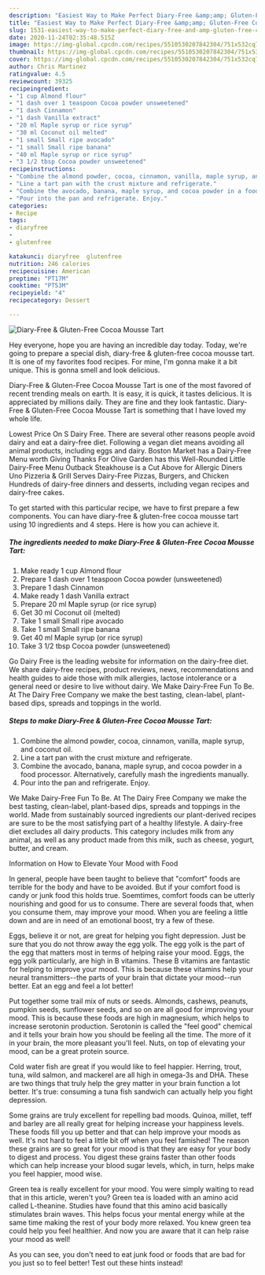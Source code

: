 ```yaml
---
description: "Easiest Way to Make Perfect Diary-Free &amp;amp; Gluten-Free Cocoa Mousse Tart"
title: "Easiest Way to Make Perfect Diary-Free &amp;amp; Gluten-Free Cocoa Mousse Tart"
slug: 1531-easiest-way-to-make-perfect-diary-free-and-amp-gluten-free-cocoa-mousse-tart
date: 2020-11-24T02:35:48.515Z
image: https://img-global.cpcdn.com/recipes/5510530207842304/751x532cq70/diary-free-gluten-free-cocoa-mousse-tart-recipe-main-photo.jpg
thumbnail: https://img-global.cpcdn.com/recipes/5510530207842304/751x532cq70/diary-free-gluten-free-cocoa-mousse-tart-recipe-main-photo.jpg
cover: https://img-global.cpcdn.com/recipes/5510530207842304/751x532cq70/diary-free-gluten-free-cocoa-mousse-tart-recipe-main-photo.jpg
author: Chris Martinez
ratingvalue: 4.5
reviewcount: 39325
recipeingredient:
- "1 cup Almond flour"
- "1 dash over 1 teaspoon Cocoa powder unsweetened"
- "1 dash Cinnamon"
- "1 dash Vanilla extract"
- "20 ml Maple syrup or rice syrup"
- "30 ml Coconut oil melted"
- "1 small Small ripe avocado"
- "1 small Small ripe banana"
- "40 ml Maple syrup or rice syrup"
- "3 1/2 tbsp Cocoa powder unsweetened"
recipeinstructions:
- "Combine the almond powder, cocoa, cinnamon, vanilla, maple syrup, and coconut oil."
- "Line a tart pan with the crust mixture and refrigerate."
- "Combine the avocado, banana, maple syrup, and cocoa powder in a food processor. Alternatively, carefully mash the ingredients manually."
- "Pour into the pan and refrigerate. Enjoy."
categories:
- Recipe
tags:
- diaryfree
- 
- glutenfree

katakunci: diaryfree  glutenfree 
nutrition: 246 calories
recipecuisine: American
preptime: "PT17M"
cooktime: "PT53M"
recipeyield: "4"
recipecategory: Dessert

---
```



![Diary-Free &amp; Gluten-Free Cocoa Mousse Tart](https://img-global.cpcdn.com/recipes/5510530207842304/751x532cq70/diary-free-gluten-free-cocoa-mousse-tart-recipe-main-photo.jpg)

Hey everyone, hope you are having an incredible day today. Today, we're going to prepare a special dish, diary-free &amp; gluten-free cocoa mousse tart. It is one of my favorites food recipes. For mine, I'm gonna make it a bit unique. This is gonna smell and look delicious.

Diary-Free &amp; Gluten-Free Cocoa Mousse Tart is one of the most favored of recent trending meals on earth. It is easy, it is quick, it tastes delicious. It is appreciated by millions daily. They are fine and they look fantastic. Diary-Free &amp; Gluten-Free Cocoa Mousse Tart is something that I have loved my whole life.

Lowest Price On S Dairy Free. There are several other reasons people avoid dairy and eat a dairy-free diet. Following a vegan diet means avoiding all animal products, including eggs and dairy. Boston Market has a Dairy-Free Menu worth Giving Thanks For Olive Garden has this Well-Rounded Little Dairy-Free Menu Outback Steakhouse is a Cut Above for Allergic Diners Uno Pizzeria &amp; Grill Serves Dairy-Free Pizzas, Burgers, and Chicken Hundreds of dairy-free dinners and desserts, including vegan recipes and dairy-free cakes.


To get started with this particular recipe, we have to first prepare a few components. You can have diary-free &amp; gluten-free cocoa mousse tart using 10 ingredients and 4 steps. Here is how you can achieve it.

<!--inarticleads1-->

##### The ingredients needed to make Diary-Free &amp; Gluten-Free Cocoa Mousse Tart:

1. Make ready 1 cup Almond flour
1. Prepare 1 dash over 1 teaspoon Cocoa powder (unsweetened)
1. Prepare 1 dash Cinnamon
1. Make ready 1 dash Vanilla extract
1. Prepare 20 ml Maple syrup (or rice syrup)
1. Get 30 ml Coconut oil (melted)
1. Take 1 small Small ripe avocado
1. Take 1 small Small ripe banana
1. Get 40 ml Maple syrup (or rice syrup)
1. Take 3 1/2 tbsp Cocoa powder (unsweetened)


Go Dairy Free is the leading website for information on the dairy-free diet. We share dairy-free recipes, product reviews, news, recommendations and health guides to aide those with milk allergies, lactose intolerance or a general need or desire to live without dairy. We Make Dairy-Free Fun To Be. At The Dairy Free Company we make the best tasting, clean-label, plant-based dips, spreads and toppings in the world. 

<!--inarticleads2-->

##### Steps to make Diary-Free &amp; Gluten-Free Cocoa Mousse Tart:

1. Combine the almond powder, cocoa, cinnamon, vanilla, maple syrup, and coconut oil.
1. Line a tart pan with the crust mixture and refrigerate.
1. Combine the avocado, banana, maple syrup, and cocoa powder in a food processor. Alternatively, carefully mash the ingredients manually.
1. Pour into the pan and refrigerate. Enjoy.


We Make Dairy-Free Fun To Be. At The Dairy Free Company we make the best tasting, clean-label, plant-based dips, spreads and toppings in the world. Made from sustainably sourced ingredients our plant-derived recipes are sure to be the most satisfying part of a healthy lifestyle. A dairy-free diet excludes all dairy products. This category includes milk from any animal, as well as any product made from this milk, such as cheese, yogurt, butter, and cream. 

Information on How to Elevate Your Mood with Food


In general, people have been taught to believe that "comfort" foods are terrible for the body and have to be avoided. But if your comfort food is candy or junk food this holds true. Soemtimes, comfort foods can be utterly nourishing and good for us to consume. There are several foods that, when you consume them, may improve your mood. When you are feeling a little down and are in need of an emotional boost, try a few of these.

Eggs, believe it or not, are great for helping you fight depression. Just be sure that you do not throw away the egg yolk. The egg yolk is the part of the egg that matters most in terms of helping raise your mood. Eggs, the egg yolk particularly, are high in B vitamins. These B vitamins are fantastic for helping to improve your mood. This is because these vitamins help your neural transmitters--the parts of your brain that dictate your mood--run better. Eat an egg and feel a lot better!

Put together some trail mix of nuts or seeds. Almonds, cashews, peanuts, pumpkin seeds, sunflower seeds, and so on are all good for improving your mood. This is because these foods are high in magnesium, which helps to increase serotonin production. Serotonin is called the "feel good" chemical and it tells your brain how you should be feeling all the time. The more of it in your brain, the more pleasant you'll feel. Nuts, on top of elevating your mood, can be a great protein source.

Cold water fish are great if you would like to feel happier. Herring, trout, tuna, wild salmon, and mackerel are all high in omega-3s and DHA. These are two things that truly help the grey matter in your brain function a lot better. It's true: consuming a tuna fish sandwich can actually help you fight depression. 

Some grains are truly excellent for repelling bad moods. Quinoa, millet, teff and barley are all really great for helping increase your happiness levels. These foods fill you up better and that can help improve your moods as well. It's not hard to feel a little bit off when you feel famished! The reason these grains are so great for your mood is that they are easy for your body to digest and process. You digest these grains faster than other foods which can help increase your blood sugar levels, which, in turn, helps make you feel happier, mood wise.

Green tea is really excellent for your mood. You were simply waiting to read that in this article, weren't you? Green tea is loaded with an amino acid called L-theanine. Studies have found that this amino acid basically stimulates brain waves. This helps focus your mental energy while at the same time making the rest of your body more relaxed. You knew green tea could help you feel healthier. And now you are aware that it can help raise your mood as well!

As you can see, you don't need to eat junk food or foods that are bad for you just so to feel better! Test out  these hints  instead!

